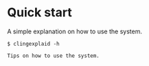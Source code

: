 # Quick start

A simple explanation on how to use the system.

```console
$ clingexplaid -h
```

```{tip}
Tips on how to use the system.
```
